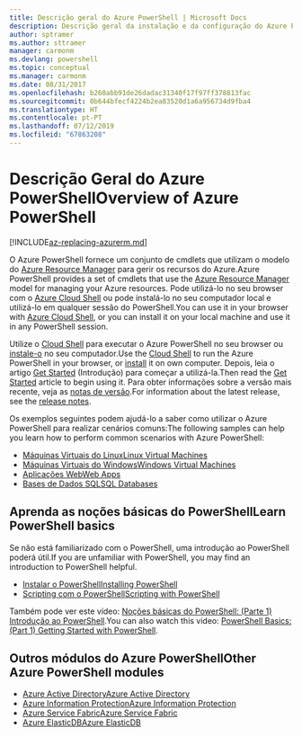 ```yaml
---
title: Descrição geral do Azure PowerShell | Microsoft Docs
description: Descrição geral da instalação e da configuração do Azure PowerShell.
author: sptramer
ms.author: sttramer
manager: carmonm
ms.devlang: powershell
ms.topic: conceptual
ms.manager: carmonm
ms.date: 08/31/2017
ms.openlocfilehash: b260abb91de26dadac31340f17f97ff378813fac
ms.sourcegitcommit: 0b644bfecf4224b2ea83520d1a6a956734d9fba4
ms.translationtype: HT
ms.contentlocale: pt-PT
ms.lasthandoff: 07/12/2019
ms.locfileid: "67863208"
---
```

# <a name="overview-of-azure-powershell"></a><span data-ttu-id="abcb7-103">Descrição Geral do Azure PowerShell</span><span class="sxs-lookup"><span data-stu-id="abcb7-103">Overview of Azure PowerShell</span></span>

[!INCLUDE[az-replacing-azurerm.md](../includes/az-replacing-azurerm.md)]

<span data-ttu-id="abcb7-104">O Azure PowerShell fornece um conjunto de cmdlets que utilizam o modelo do [Azure Resource Manager](/azure/azure-resource-manager/resource-group-overview) para gerir os recursos do Azure.</span><span class="sxs-lookup"><span data-stu-id="abcb7-104">Azure PowerShell provides a set of cmdlets that use the [Azure Resource Manager](/azure/azure-resource-manager/resource-group-overview) model for managing your Azure resources.</span></span> <span data-ttu-id="abcb7-105">Pode utilizá-lo no seu browser com o [Azure Cloud Shell](/azure/cloud-shell/overview) ou pode instalá-lo no seu computador local e utilizá-lo em qualquer sessão do PowerShell.</span><span class="sxs-lookup"><span data-stu-id="abcb7-105">You can use it in your browser with [Azure Cloud Shell](/azure/cloud-shell/overview), or you can install it on your local machine and use it in any PowerShell session.</span></span>

<span data-ttu-id="abcb7-106">Utilize o [Cloud Shell](/azure/cloud-shell/overview) para executar o Azure PowerShell no seu browser ou [instale-o](install-azurerm-ps.md) no seu computador.</span><span class="sxs-lookup"><span data-stu-id="abcb7-106">Use the [Cloud Shell](/azure/cloud-shell/overview) to run the Azure PowerShell in your browser, or [install](install-azurerm-ps.md) it on own computer.</span></span> <span data-ttu-id="abcb7-107">Depois, leia o artigo [Get Started](get-started-azureps.md) (Introdução) para começar a utilizá-la.</span><span class="sxs-lookup"><span data-stu-id="abcb7-107">Then read the [Get Started](get-started-azureps.md) article to begin using it.</span></span> <span data-ttu-id="abcb7-108">Para obter informações sobre a versão mais recente, veja as [notas de versão](release-notes-azureps.md).</span><span class="sxs-lookup"><span data-stu-id="abcb7-108">For information about the latest release, see the [release notes](release-notes-azureps.md).</span></span>

<span data-ttu-id="abcb7-109">Os exemplos seguintes podem ajudá-lo a saber como utilizar o Azure PowerShell para realizar cenários comuns:</span><span class="sxs-lookup"><span data-stu-id="abcb7-109">The following samples can help you learn how to perform common scenarios with Azure PowerShell:</span></span>

* [<span data-ttu-id="abcb7-110">Máquinas Virtuais do Linux</span><span class="sxs-lookup"><span data-stu-id="abcb7-110">Linux Virtual Machines</span></span>](/azure/virtual-machines/virtual-machines-linux-powershell-samples?toc=/powershell/azure/toc.json)
* [<span data-ttu-id="abcb7-111">Máquinas Virtuais do Windows</span><span class="sxs-lookup"><span data-stu-id="abcb7-111">Windows Virtual Machines</span></span>](/azure/virtual-machines/virtual-machines-windows-powershell-samples?toc=/powershell/azure/toc.json)
* [<span data-ttu-id="abcb7-112">Aplicações Web</span><span class="sxs-lookup"><span data-stu-id="abcb7-112">Web Apps</span></span>](/azure/app-service-web/app-service-powershell-samples?toc=/powershell/azure/toc.json)
* [<span data-ttu-id="abcb7-113">Bases de Dados SQL</span><span class="sxs-lookup"><span data-stu-id="abcb7-113">SQL Databases</span></span>](/azure/sql-database/sql-database-powershell-samples?toc=/powershell/azure/toc.json)

## <a name="learn-powershell-basics"></a><span data-ttu-id="abcb7-114">Aprenda as noções básicas do PowerShell</span><span class="sxs-lookup"><span data-stu-id="abcb7-114">Learn PowerShell basics</span></span>

<span data-ttu-id="abcb7-115">Se não está familiarizado com o PowerShell, uma introdução ao PowerShell poderá útil.</span><span class="sxs-lookup"><span data-stu-id="abcb7-115">If you are unfamiliar with PowerShell, you may find an introduction to PowerShell helpful.</span></span>

* [<span data-ttu-id="abcb7-116">Instalar o PowerShell</span><span class="sxs-lookup"><span data-stu-id="abcb7-116">Installing PowerShell</span></span>](/powershell/scripting/installing-windows-powershell)
* [<span data-ttu-id="abcb7-117">Scripting com o PowerShell</span><span class="sxs-lookup"><span data-stu-id="abcb7-117">Scripting with PowerShell</span></span>](/powershell/scripting/scripting-with-windows-powershell)

<span data-ttu-id="abcb7-118">Também pode ver este vídeo: [Noções básicas do PowerShell: (Parte 1) Introdução ao PowerShell](https://channel9.msdn.com/Blogs/Taste-of-Premier/PowerShellBasicsPart1).</span><span class="sxs-lookup"><span data-stu-id="abcb7-118">You can also watch this video: [PowerShell Basics: (Part 1) Getting Started with PowerShell](https://channel9.msdn.com/Blogs/Taste-of-Premier/PowerShellBasicsPart1).</span></span>

## <a name="other-azure-powershell-modules"></a><span data-ttu-id="abcb7-119">Outros módulos do Azure PowerShell</span><span class="sxs-lookup"><span data-stu-id="abcb7-119">Other Azure PowerShell modules</span></span>

* [<span data-ttu-id="abcb7-120">Azure Active Directory</span><span class="sxs-lookup"><span data-stu-id="abcb7-120">Azure Active Directory</span></span>](/powershell/azure/active-directory/)
* [<span data-ttu-id="abcb7-121">Azure Information Protection</span><span class="sxs-lookup"><span data-stu-id="abcb7-121">Azure Information Protection</span></span>](/powershell/azure/aip/)
* [<span data-ttu-id="abcb7-122">Azure Service Fabric</span><span class="sxs-lookup"><span data-stu-id="abcb7-122">Azure Service Fabric</span></span>](/powershell/azure/service-fabric/)
* [<span data-ttu-id="abcb7-123">Azure ElasticDB</span><span class="sxs-lookup"><span data-stu-id="abcb7-123">Azure ElasticDB</span></span>](/powershell/azure/elasticdbjobs/)
